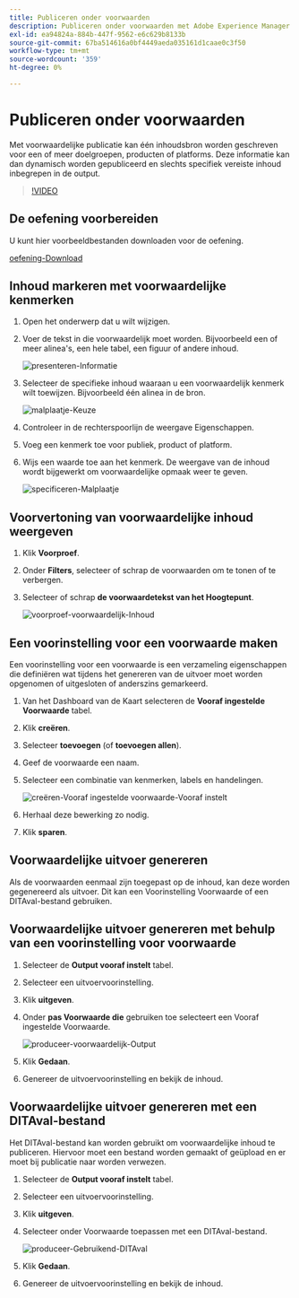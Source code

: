 ```yaml
---
title: Publiceren onder voorwaarden
description: Publiceren onder voorwaarden met Adobe Experience Manager Guides
exl-id: ea94824a-884b-447f-9562-e6c629b8133b
source-git-commit: 67ba514616a0bf4449aeda035161d1caae0c3f50
workflow-type: tm+mt
source-wordcount: '359'
ht-degree: 0%

---
```


# Publiceren onder voorwaarden

Met voorwaardelijke publicatie kan één inhoudsbron worden geschreven voor een of meer doelgroepen, producten of platforms. Deze informatie kan dan dynamisch worden gepubliceerd en slechts specifiek vereiste inhoud inbegrepen in de output.

>[!VIDEO](https://video.tv.adobe.com/v/339041?quality=12&learn=on)

## De oefening voorbereiden

U kunt hier voorbeeldbestanden downloaden voor de oefening.

[ oefening-Download ](assets/exercises/publishing-with-conditions.zip)

## Inhoud markeren met voorwaardelijke kenmerken

1. Open het onderwerp dat u wilt wijzigen.

1. Voer de tekst in die voorwaardelijk moet worden. Bijvoorbeeld een of meer alinea&#39;s, een hele tabel, een figuur of andere inhoud.

   ![ presenteren-Informatie ](images/presenting-info.png)

1. Selecteer de specifieke inhoud waaraan u een voorwaardelijk kenmerk wilt toewijzen. Bijvoorbeeld één alinea in de bron.

   ![ malplaatje-Keuze ](images/template-choice.png)

1. Controleer in de rechterspoorlijn de weergave Eigenschappen.

1. Voeg een kenmerk toe voor publiek, product of platform.

1. Wijs een waarde toe aan het kenmerk. De weergave van de inhoud wordt bijgewerkt om voorwaardelijke opmaak weer te geven.

   ![ specificeren-Malplaatje ](images/specify-template.png)

## Voorvertoning van voorwaardelijke inhoud weergeven

1. Klik **Voorproef**.

1. Onder **Filters**, selecteer of schrap de voorwaarden om te tonen of te verbergen.

1. Selecteer of schrap **de voorwaardetekst van het Hoogtepunt**.

   ![ voorproef-voorwaardelijk-Inhoud ](images/preview-conditional-content.png)

## Een voorinstelling voor een voorwaarde maken

Een voorinstelling voor een voorwaarde is een verzameling eigenschappen die definiëren wat tijdens het genereren van de uitvoer moet worden opgenomen of uitgesloten of anderszins gemarkeerd.

1. Van het Dashboard van de Kaart selecteren de **Vooraf ingestelde Voorwaarde** tabel.

1. Klik **creëren**.

1. Selecteer **toevoegen** (of **toevoegen allen**).

1. Geef de voorwaarde een naam.

1. Selecteer een combinatie van kenmerken, labels en handelingen.

   ![ creëren-Vooraf ingestelde voorwaarde-Vooraf instelt ](images/create-condition-preset.png)

1. Herhaal deze bewerking zo nodig.

1. Klik **sparen**.

## Voorwaardelijke uitvoer genereren

Als de voorwaarden eenmaal zijn toegepast op de inhoud, kan deze worden gegenereerd als uitvoer. Dit kan een Voorinstelling Voorwaarde of een DITAval-bestand gebruiken.

## Voorwaardelijke uitvoer genereren met behulp van een voorinstelling voor voorwaarde

1. Selecteer de **Output vooraf instelt** tabel.

1. Selecteer een uitvoervoorinstelling.

1. Klik **uitgeven**.

1. Onder **pas Voorwaarde die** gebruiken toe selecteert een Vooraf ingestelde Voorwaarde.

   ![ produceer-voorwaardelijk-Output ](images/generate-conditional-output.png)

1. Klik **Gedaan**.

1. Genereer de uitvoervoorinstelling en bekijk de inhoud.

## Voorwaardelijke uitvoer genereren met een DITAval-bestand

Het DITAval-bestand kan worden gebruikt om voorwaardelijke inhoud te publiceren. Hiervoor moet een bestand worden gemaakt of geüpload en er moet bij publicatie naar worden verwezen.

1. Selecteer de **Output vooraf instelt** tabel.

1. Selecteer een uitvoervoorinstelling.

1. Klik **uitgeven**.

1. Selecteer onder Voorwaarde toepassen met een DITAval-bestand.

   ![ produceer-Gebruikend-DITAval ](images/generate-using-ditaval.png)

1. Klik **Gedaan**.

1. Genereer de uitvoervoorinstelling en bekijk de inhoud.
